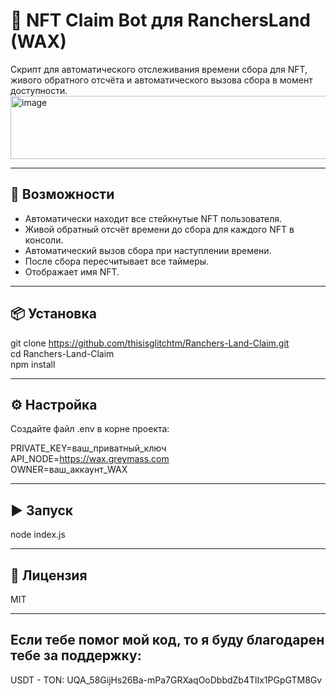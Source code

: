 # 🐂 NFT Claim Bot для RanchersLand (WAX)

Скрипт для автоматического отслеживания времени сбора для NFT, живого обратного отсчёта и автоматического вызова сбора в момент доступности. <br>
<img width="757" height="101" alt="image" src="https://github.com/user-attachments/assets/b186513f-502f-42c6-9633-6251b5eed214" />

---

## 🚀 Возможности
- Автоматически находит все стейкнутые NFT пользователя.
- Живой обратный отсчёт времени до сбора для каждого NFT в консоли.
- Автоматический вызов сбора при наступлении времени.
- После сбора пересчитывает все таймеры.
- Отображает имя NFT.

---

## 📦 Установка

git clone https://github.com/thisisglitchtm/Ranchers-Land-Claim.git <br>
cd Ranchers-Land-Claim<br>
npm install

---

## ⚙ Настройка
Создайте файл .env в корне проекта:

PRIVATE_KEY=ваш_приватный_ключ<br>
API_NODE=https://wax.greymass.com<br>
OWNER=ваш_аккаунт_WAX<br>

--- 

## ▶ Запуск

node index.js

--- 

## 📜 Лицензия
MIT

--- 

## Если тебе помог мой код, то я буду благодарен тебе за поддержку:
USDT - TON: UQA_58GijHs26Ba-mPa7GRXaqOoDbbdZb4TlIx1PGpGTM8Gv
